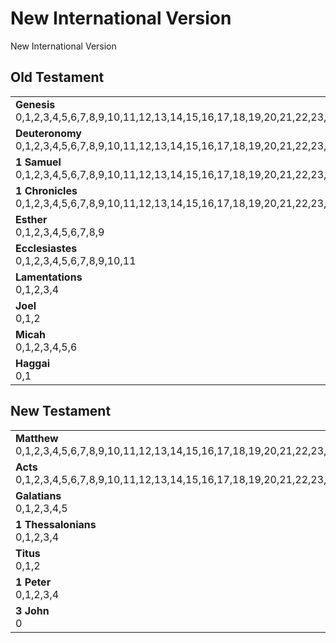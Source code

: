 # New International Version

New International Version



## Old Testament

<table>
<tr>
<td>
<b>Genesis</b><br/>
0,1,2,3,4,5,6,7,8,9,10,11,12,13,14,15,16,17,18,19,20,21,22,23,24,25,26,27,28,29,30,31,32,33,34,35,36,37,38,39,40,41,42,43,44,45,46,47,48,49
</td>
<td>
<b>Exodus</b><br/>
0,1,2,3,4,5,6,7,8,9,10,11,12,13,14,15,16,17,18,19,20,21,22,23,24,25,26,27,28,29,30,31,32,33,34,35,36,37,38,39
</td>
<td>
<b>Leviticus</b><br/>
0,1,2,3,4,5,6,7,8,9,10,11,12,13,14,15,16,17,18,19,20,21,22,23,24,25,26
</td>
<td>
<b>Numbers</b><br/>
0,1,2,3,4,5,6,7,8,9,10,11,12,13,14,15,16,17,18,19,20,21,22,23,24,25,26,27,28,29,30,31,32,33,34,35
</td></tr>
<tr>
<td>
<b>Deuteronomy</b><br/>
0,1,2,3,4,5,6,7,8,9,10,11,12,13,14,15,16,17,18,19,20,21,22,23,24,25,26,27,28,29,30,31,32,33
</td>
<td>
<b>Joshua</b><br/>
0,1,2,3,4,5,6,7,8,9,10,11,12,13,14,15,16,17,18,19,20,21,22,23
</td>
<td>
<b>Judges</b><br/>
0,1,2,3,4,5,6,7,8,9,10,11,12,13,14,15,16,17,18,19,20
</td>
<td>
<b>Ruth</b><br/>
0,1,2,3
</td></tr>
<tr>
<td>
<b>1 Samuel</b><br/>
0,1,2,3,4,5,6,7,8,9,10,11,12,13,14,15,16,17,18,19,20,21,22,23,24,25,26,27,28,29,30
</td>
<td>
<b>2 Samuel</b><br/>
0,1,2,3,4,5,6,7,8,9,10,11,12,13,14,15,16,17,18,19,20,21,22,23
</td>
<td>
<b>1 Kings</b><br/>
0,1,2,3,4,5,6,7,8,9,10,11,12,13,14,15,16,17,18,19,20,21
</td>
<td>
<b>2 Kings</b><br/>
0,1,2,3,4,5,6,7,8,9,10,11,12,13,14,15,16,17,18,19,20,21,22,23,24
</td></tr>
<tr>
<td>
<b>1 Chronicles</b><br/>
0,1,2,3,4,5,6,7,8,9,10,11,12,13,14,15,16,17,18,19,20,21,22,23,24,25,26,27,28
</td>
<td>
<b>2 Chronicles</b><br/>
0,1,2,3,4,5,6,7,8,9,10,11,12,13,14,15,16,17,18,19,20,21,22,23,24,25,26,27,28,29,30,31,32,33,34,35
</td>
<td>
<b>Ezra</b><br/>
0,1,2,3,4,5,6,7,8,9
</td>
<td>
<b>Nehemiah</b><br/>
0,1,2,3,4,5,6,7,8,9,10,11,12
</td></tr>
<tr>
</tr>
<tr>
</tr>
<tr>
<td>
<b>Esther</b><br/>
0,1,2,3,4,5,6,7,8,9
</td>
<td>
<b>Job</b><br/>
0,1,2,3,4,5,6,7,8,9,10,11,12,13,14,15,16,17,18,19,20,21,22,23,24,25,26,27,28,29,30,31,32,33,34,35,36,37,38,39,40,41
</td>
<td>
<b>Psalms</b><br/>
0,1,2,3,4,5,6,7,8,9,10,11,12,13,14,15,16,17,18,19,20,21,22,23,24,25,26,27,28,29,30,31,32,33,34,35,36,37,38,39,40,41,42,43,44,45,46,47,48,49,50,51,52,53,54,55,56,57,58,59,60,61,62,63,64,65,66,67,68,69,70,71,72,73,74,75,76,77,78,79,80,81,82,83,84,85,86,87,88,89,90,91,92,93,94,95,96,97,98,99,100,101,102,103,104,105,106,107,108,109,110,111,112,113,114,115,116,117,118,119,120,121,122,123,124,125,126,127,128,129,130,131,132,133,134,135,136,137,138,139,140,141,142,143,144,145,146,147,148,149
</td>
<td>
<b>Proverbs</b><br/>
0,1,2,3,4,5,6,7,8,9,10,11,12,13,14,15,16,17,18,19,20,21,22,23,24,25,26,27,28,29,30
</td></tr>
<tr>
<td>
<b>Ecclesiastes</b><br/>
0,1,2,3,4,5,6,7,8,9,10,11
</td>
<td>
<b>Song of Songs</b><br/>
0,1,2,3,4,5,6,7
</td>
<td>
<b>Isaiah</b><br/>
0,1,2,3,4,5,6,7,8,9,10,11,12,13,14,15,16,17,18,19,20,21,22,23,24,25,26,27,28,29,30,31,32,33,34,35,36,37,38,39,40,41,42,43,44,45,46,47,48,49,50,51,52,53,54,55,56,57,58,59,60,61,62,63,64,65
</td>
<td>
<b>Jeremiah</b><br/>
0,1,2,3,4,5,6,7,8,9,10,11,12,13,14,15,16,17,18,19,20,21,22,23,24,25,26,27,28,29,30,31,32,33,34,35,36,37,38,39,40,41,42,43,44,45,46,47,48,49,50,51
</td></tr>
<tr>
<td>
<b>Lamentations</b><br/>
0,1,2,3,4
</td>
<td>
<b>Ezekiel</b><br/>
0,1,2,3,4,5,6,7,8,9,10,11,12,13,14,15,16,17,18,19,20,21,22,23,24,25,26,27,28,29,30,31,32,33,34,35,36,37,38,39,40,41,42,43,44,45,46,47
</td>
<td>
<b>Daniel</b><br/>
0,1,2,3,4,5,6,7,8,9,10,11
</td>
<td>
<b>Hosea</b><br/>
0,1,2,3,4,5,6,7,8,9,10,11,12,13
</td></tr>
<tr>
<td>
<b>Joel</b><br/>
0,1,2
</td>
<td>
<b>Amos</b><br/>
0,1,2,3,4,5,6,7,8
</td>
<td>
<b>Obadiah</b><br/>
0
</td>
<td>
<b>Jonah</b><br/>
0,1,2,3
</td></tr>
<tr>
<td>
<b>Micah</b><br/>
0,1,2,3,4,5,6
</td>
<td>
<b>Nahum</b><br/>
0,1,2
</td>
<td>
<b>Habakkuk</b><br/>
0,1,2
</td>
<td>
<b>Zephaniah</b><br/>
0,1,2
</td></tr>
<tr>
<td>
<b>Haggai</b><br/>
0,1
</td>
<td>
<b>Zechariah</b><br/>
0,1,2,3,4,5,6,7,8,9,10,11,12,13
</td>
<td>
<b>Malachi</b><br/>
0,1,2,3
</td></tr>
</table>

## New Testament

<table>
<tr>
<td>
<b>Matthew</b><br/>
0,1,2,3,4,5,6,7,8,9,10,11,12,13,14,15,16,17,18,19,20,21,22,23,24,25,26,27
</td>
<td>
<b>Mark</b><br/>
0,1,2,3,4,5,6,7,8,9,10,11,12,13,14,15
</td>
<td>
<b>Luke</b><br/>
0,1,2,3,4,5,6,7,8,9,10,11,12,13,14,15,16,17,18,19,20,21,22,23
</td>
<td>
<b>John</b><br/>
0,1,2,3,4,5,6,7,8,9,10,11,12,13,14,15,16,17,18,19,20
</td></tr>
<tr>
<td>
<b>Acts</b><br/>
0,1,2,3,4,5,6,7,8,9,10,11,12,13,14,15,16,17,18,19,20,21,22,23,24,25,26,27
</td>
<td>
<b>Romans</b><br/>
0,1,2,3,4,5,6,7,8,9,10,11,12,13,14,15
</td>
<td>
<b>1 Corinthians</b><br/>
0,1,2,3,4,5,6,7,8,9,10,11,12,13,14,15
</td>
<td>
<b>2 Corinthians</b><br/>
0,1,2,3,4,5,6,7,8,9,10,11,12
</td></tr>
<tr>
<td>
<b>Galatians</b><br/>
0,1,2,3,4,5
</td>
<td>
<b>Ephesians</b><br/>
0,1,2,3,4,5
</td>
<td>
<b>Philippians</b><br/>
0,1,2,3
</td>
<td>
<b>Colossians</b><br/>
0,1,2,3
</td></tr>
<tr>
<td>
<b>1 Thessalonians</b><br/>
0,1,2,3,4
</td>
<td>
<b>2 Thessalonians</b><br/>
0,1,2
</td>
<td>
<b>1 Timothy</b><br/>
0,1,2,3,4,5
</td>
<td>
<b>2 Timothy</b><br/>
0,1,2,3
</td></tr>
<tr>
<td>
<b>Titus</b><br/>
0,1,2
</td>
<td>
<b>Philemon</b><br/>
0
</td>
<td>
<b>Hebrews</b><br/>
0,1,2,3,4,5,6,7,8,9,10,11,12
</td>
<td>
<b>James</b><br/>
0,1,2,3,4
</td></tr>
<tr>
<td>
<b>1 Peter</b><br/>
0,1,2,3,4
</td>
<td>
<b>2 Peter</b><br/>
0,1,2
</td>
<td>
<b>1 John</b><br/>
0,1,2,3,4
</td>
<td>
<b>2 John</b><br/>
0
</td></tr>
<tr>
<td>
<b>3 John</b><br/>
0
</td>
<td>
<b>Jude</b><br/>
0
</td>
<td>
<b>Revelation</b><br/>
0,1,2,3,4,5,6,7,8,9,10,11,12,13,14,15,16,17,18,19,20,21
</td></tr>
</table>